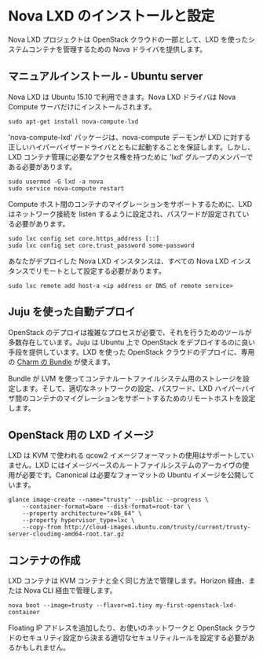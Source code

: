 # Nova LXD のインストールと設定 <!-- Installing and configuring Nova LXD -->

<!--
The Nova LXD project provides a Nova driver for managing full system containers using LXD as part of an OpenStack cloud.
-->
Nova LXD プロジェクトは OpenStack クラウドの一部として、LXD を使ったシステムコンテナを管理するための Nova ドライバを提供します。

## マニュアルインストール <!-- Manual installation --> - Ubuntu server

<!--
Nova LXD is available in Ubuntu 15.10;  The Nova LXD driver is installed on Nova Compute servers only:
-->
Nova LXD は Ubuntu 15.10 で利用できます。Nova LXD ドライバは Nova Compute サーバだけにインストールされます。

    sudo apt-get install nova-compute-lxd

<!--
The 'nova-compute-lxd' package ensures that the nova-compute daemon is started with the correct hypervisor driver for LXD; however the 'nova' user must have group membership of the 'lxd' group to have access to manage LXD containers:
-->
'nova-compute-lxd' パッケージは、nova-compute デーモンが LXD に対する正しいハイパーバイザードライバとともに起動することを保証します。しかし、LXD コンテナ管理に必要なアクセス権を持つために 'lxd' グループのメンバーである必要があります。

    sudo usermod -G lxd -a nova
    sudo service nova-compute restart

<!--
In order to support migration of containers between Compute hosts, LXD must be configured to listen for network connections and a trust password must be set:
-->
Compute ホスト間のコンテナのマイグレーションをサポートするために、LXD はネットワーク接続を listen するように設定され、パスワードが設定されている必要があります。

    sudo lxc config set core.https_address [::]
    sudo lxc config set core.trust_password some-password

<!--
Each Nova LXD instance within your deployment must then be configured with remotes for all of Nova LXD instances:
-->
あなたがデプロイした Nova LXD インスタンスは、すべての Nova LXD インスタンスでリモートとして設定する必要があります。

    sudo lxc remote add host-a <ip address or DNS of remote service>

## Juju を使った自動デプロイ <!-- Automated deployment using Juju -->

<!--
Deploying OpenStack is a complex process, for which a number of deployment tools exist; Juju provides a nice way to deploy OpenStack on Ubuntu, and a specific [bundle of charms](https://jujucharms.com/u/openstack-charmers-next/openstack-lxd) can be used to deploy OpenStack cloud using LXD.
-->
OpenStack のデプロイは複雑なプロセスが必要で、それを行うためのツールが多数存在しています。Juju は Ubuntu 上で OpenStack をデプロイするのに良い手段を提供しています。LXD を使った OpenStack クラウドのデプロイに、専用の [Charm の Bundle](https://jujucharms.com/u/openstack-charmers-next/openstack-lxd) が使えます。

<!--
The bundle automatically configures storage for containers root filesystems using LVM and sets up appropriate network configuration, trust passwords and remotes to support migration of containers between LXD hypervisors.
-->
Bundle が LVM を使ってコンテナルートファイルシステム用のストレージを設定します。そして、適切なネットワークの設定、パスワード、LXD ハイパーバイザ間のコンテナのマイグレーションをサポートするためのリモートホストを設定します。

## OpenStack 用の LXD イメージ <!-- LXD images for OpenStack -->

<!--
LXD does not support the use of the qcow2 image format used for KVM; LXD requires use of root filesystem archive based images. Canonical publish Ubuntu images of the required format:
-->
LXD は KVM で使われる qcow2 イメージフォーマットの使用はサポートしていません。LXD にはイメージベースのルートファイルシステムのアーカイヴの使用が必要です。Canonical は必要なフォーマットの Ubuntu イメージを公開しています。

    glance image-create --name="trusty" --public --progress \
        --container-format=bare --disk-format=root-tar \
        --property architecture="x86_64" \
        --property hypervisor_type=lxc \
        --copy-from http://cloud-images.ubuntu.com/trusty/current/trusty-server-cloudimg-amd64-root.tar.gz

## コンテナの作成 <!-- Creating containers -->

<!--
LXD containers are managed in exactly the same way as a KVM container - either via Horizon or via the Nova CLI:
-->
LXD コンテナは KVM コンテナと全く同じ方法で管理します。Horizon 経由、または Nova CLI 経由で管理します。

    nova boot --image=trusty --flavor=m1.tiny my-first-openstack-lxd-container

<!--
You may need to associate a floating ip address and configure appropriate security rules depending on the network and security configuration of the OpenStack cloud you are using.
-->
Floating IP アドレスを追加したり、お使いのネットワークと OpenStack クラウドのセキュリティ設定から決まる適切なセキュリティルールを設定する必要があるかもしれません。
